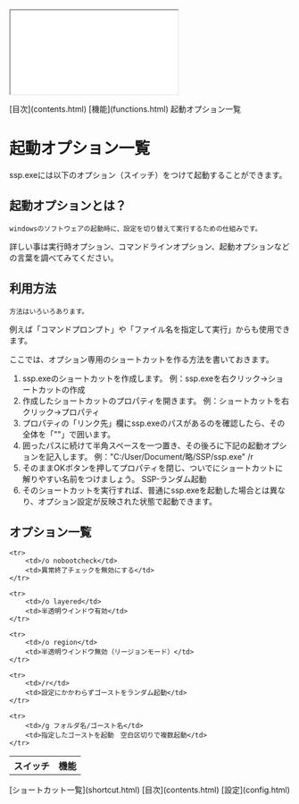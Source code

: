 <?xml version="1.0" encoding="UTF-8"?>
<!DOCTYPE.html PUBLIC "-//W3C//DTD XHTML 1.0 Frameset//EN" "http://www.w3.org/TR/.htmll1/DTD/.html1-frameset.dtd">
<html xmlns="http://www.w3.org/1999/xhtml" lang="ja" xml:lang="ja">
<head>
	<meta http-equiv="content-type" content="text/html; charset=UTF-8" />
	<meta http-equiv="content-style-type" content="text/css" />
	<title>起動オプション一覧</title>
	<link rel="stylesheet" type="text/css" href="about.css" />
</head>
<body>
<div id="sidebar">
	<iframe src="contents.html" name="sidebar">
		フレーム非対応の環境では以下の目次ページからご覧ください。

[目次](contents.html)
	</iframe>
</div>
<div id="text">
<div id="breadcrumb">
	<span class="Upper">[目次](contents.html)</span>
	<span class="Upper">[機能](functions.html)</span>
	起動オプション一覧
</div>
<!-------------------------------------------------------------------------------------------------------------------------------->

# 起動オプション一覧

ssp.exeには以下のオプション（スイッチ）をつけて起動することができます。

## 起動オプションとは？

	windowsのソフトウェアの起動時に、設定を切り替えて実行するための仕組みです。

詳しい事は実行時オプション、コマンドラインオプション、起動オプションなどの言葉を調べてみてください。

## 利用方法

	方法はいろいろあります。

例えば「コマンドプロンプト」や「ファイル名を指定して実行」からも使用できます。

ここでは、オプション専用のショートカットを作る方法を書いておきます。

1.  ssp.exeのショートカットを作成します。
例：ssp.exeを右クリック→ショートカットの作成
2.  作成したショートカットのプロパティを開きます。
例：ショートカットを右クリック→プロパティ
3.  プロパティの「リンク先」欄にssp.exeのパスがあるのを確認したら、その全体を「""」で囲います。
4.  囲ったパスに続けて半角スペースを一つ置き、その後ろに下記の起動オプションを記入します。
例："C:/User/Document/略/SSP/ssp.exe" /r
5.  そのままOKボタンを押してプロパティを閉じ、ついでにショートカットに解りやすい名前をつけましょう。
SSP-ランダム起動
6.  そのショートカットを実行すれば、普通にssp.exeを起動した場合とは異なり、オプション設定が反映された状態で起動できます。

## オプション一覧

<table class="CommandLineSwitch">
	<tr>
		<th>スイッチ</th>
		<th>機能</th>
	</tr>

	<tr>
		<td>/o nobootcheck</td>
		<td>異常終了チェックを無効にする</td>
	</tr>

	<tr>
		<td>/o layered</td>
		<td>半透明ウインドウ有効</td>
	</tr>

	<tr>
		<td>/o region</td>
		<td>半透明ウインドウ無効（リージョンモード）</td>
	</tr>

	<tr>
		<td>/r</td>
		<td>設定にかかわらずゴーストをランダム起動</td>
	</tr>

	<tr>
		<td>/g フォルダ名/ゴースト名</td>
		<td>指定したゴーストを起動　空白区切りで複数起動</td>
	</tr>
</table>

<!-------------------------------------------------------------------------------------------------------------------------------->
<div id="navigation">
	<span class="Prev">[ショートカット一覧](shortcut.html)</span>
	<span class="Return">[目次](contents.html)</span>
	<span class="Next">[設定](config.html)</span>
</div>
</div>
</body>
</html>